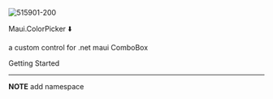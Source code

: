 ![515901-200](https://github.com/user-attachments/assets/8d35eb74-f195-4117-ad83-06e2a83b92c4)

Maui.ColorPicker ⬇️

a custom control for .net maui ComboBox

Getting Started
***
**NOTE**
add namespace

